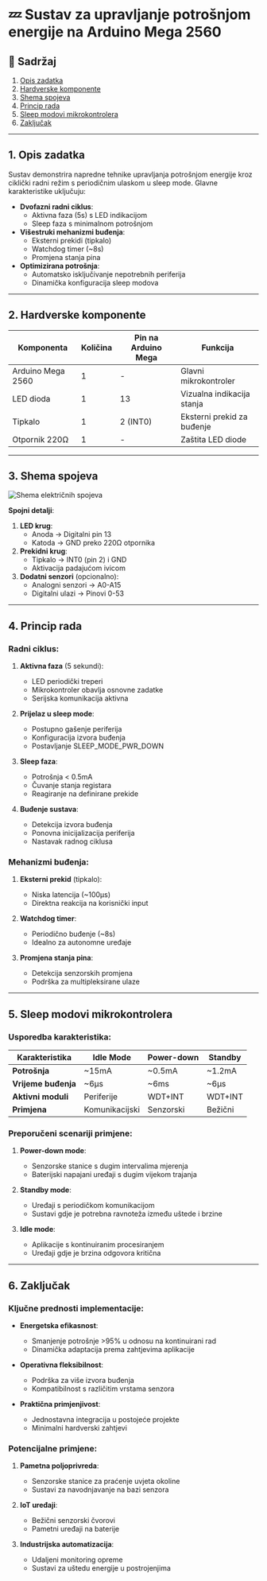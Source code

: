 # 💤 Sustav za upravljanje potrošnjom energije na Arduino Mega 2560

## 📖 Sadržaj
1. [Opis zadatka](#1-opis-zadatka)  
2. [Hardverske komponente](#2-hardverske-komponente)  
3. [Shema spojeva](#3-shema-spojeva)  
4. [Princip rada](#4-princip-rada)  
5. [Sleep modovi mikrokontrolera](#5-sleep-modovi-mikrokontrolera)  
6. [Zaključak](#6-zaključak)  

---

## 1. Opis zadatka
Sustav demonstrira napredne tehnike upravljanja potrošnjom energije kroz ciklički radni režim s periodičnim ulaskom u sleep mode. Glavne karakteristike uključuju:

- **Dvofazni radni ciklus**:
  - Aktivna faza (5s) s LED indikacijom
  - Sleep faza s minimalnom potrošnjom
- **Višestruki mehanizmi buđenja**:
  - Eksterni prekidi (tipkalo)
  - Watchdog timer (~8s)
  - Promjena stanja pina
- **Optimizirana potrošnja**:
  - Automatsko isključivanje nepotrebnih periferija
  - Dinamička konfiguracija sleep modova

---

## 2. Hardverske komponente

| Komponenta          | Količina | Pin na Arduino Mega | Funkcija                  |
|---------------------|----------|---------------------|---------------------------|
| Arduino Mega 2560   | 1        | -                   | Glavni mikrokontroler     |
| LED dioda           | 1        | 13                  | Vizualna indikacija stanja|
| Tipkalo             | 1        | 2 (INT0)            | Eksterni prekid za buđenje|
| Otpornik 220Ω       | 1        | -                   | Zaštita LED diode         |

---

## 3. Shema spojeva
![Shema električnih spojeva](https://i.imgur.com/JK7v3YD.png)

**Spojni detalji**:
1. **LED krug**:
   - Anoda → Digitalni pin 13
   - Katoda → GND preko 220Ω otpornika
2. **Prekidni krug**:
   - Tipkalo → INT0 (pin 2) i GND
   - Aktivacija padajućom ivicom
3. **Dodatni senzori** (opcionalno):
   - Analogni senzori → A0-A15
   - Digitalni ulazi → Pinovi 0-53

---

## 4. Princip rada

### Radni ciklus:
1. **Aktivna faza** (5 sekundi):
   - LED periodički treperi
   - Mikrokontroler obavlja osnovne zadatke
   - Serijska komunikacija aktivna

2. **Prijelaz u sleep mode**:
   - Postupno gašenje periferija
   - Konfiguracija izvora buđenja
   - Postavljanje SLEEP_MODE_PWR_DOWN

3. **Sleep faza**:
   - Potrošnja < 0.5mA
   - Čuvanje stanja registara
   - Reagiranje na definirane prekide

4. **Buđenje sustava**:
   - Detekcija izvora buđenja
   - Ponovna inicijalizacija periferija
   - Nastavak radnog ciklusa

### Mehanizmi buđenja:
1. **Eksterni prekid** (tipkalo):
   - Niska latencija (~100μs)
   - Direktna reakcija na korisnički input

2. **Watchdog timer**:
   - Periodično buđenje (~8s)
   - Idealno za autonomne uređaje

3. **Promjena stanja pina**:
   - Detekcija senzorskih promjena
   - Podrška za multipleksirane ulaze

---

## 5. Sleep modovi mikrokontrolera

### Usporedba karakteristika:

| Karakteristika       | Idle Mode       | Power-down      | Standby         |
|----------------------|----------------|----------------|----------------|
| **Potrošnja**        | ~15mA          | ~0.5mA         | ~1.2mA         |
| **Vrijeme buđenja**  | ~6μs           | ~6ms           | ~6μs           |
| **Aktivni moduli**   | Periferije     | WDT+INT        | WDT+INT        |
| **Primjena**         | Komunikacijski | Senzorski      | Bežični        |

### Preporučeni scenariji primjene:
1. **Power-down mode**:
   - Senzorske stanice s dugim intervalima mjerenja
   - Baterijski napajani uređaji s dugim vijekom trajanja

2. **Standby mode**:
   - Uređaji s periodičkom komunikacijom
   - Sustavi gdje je potrebna ravnoteža između uštede i brzine

3. **Idle mode**:
   - Aplikacije s kontinuiranim procesiranjem
   - Uređaji gdje je brzina odgovora kritična

---

## 6. Zaključak

### Ključne prednosti implementacije:
- **Energetska efikasnost**:
  - Smanjenje potrošnje >95% u odnosu na kontinuirani rad
  - Dinamička adaptacija prema zahtjevima aplikacije

- **Operativna fleksibilnost**:
  - Podrška za više izvora buđenja
  - Kompatibilnost s različitim vrstama senzora

- **Praktična primjenjivost**:
  - Jednostavna integracija u postojeće projekte
  - Minimalni hardverski zahtjevi

### Potencijalne primjene:
1. **Pametna poljoprivreda**:
   - Senzorske stanice za praćenje uvjeta okoline
   - Sustavi za navodnjavanje na bazi senzora

2. **IoT uređaji**:
   - Bežični senzorski čvorovi
   - Pametni uređaji na baterije

3. **Industrijska automatizacija**:
   - Udaljeni monitoring opreme
   - Sustavi za uštedu energije u postrojenjima
